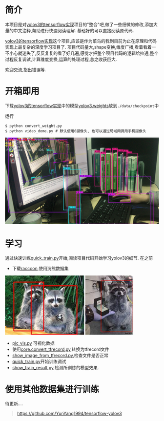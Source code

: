 # 简介
本项目是对[yolov3的tensorflow实现](https://github.com/YunYang1994/tensorflow-yolov3)项目的"整合"吧,做了一些细微的修改,添加大量的中文注释,帮助进行快速阅读理解. 基础好的可以直接阅读原代码.

[yolov3的tensorflow实现](https://github.com/YunYang1994/tensorflow-yolov3)这个项目,应该是作为菜鸟的我到目前为止在原理和代码实现上最复杂的深度学习项目了. 项目代码量大,shape变换,维度广播,看着看着一不小心就迷失了,反反复复的看了好几遍,感觉才把整个项目代码的逻辑给拉通,整个过程反复调试,计算维度变换,运算的处理过程,总之收获巨大.

欢迎交流,指出错误等.
# 开箱即用

下载[yolov3的tensorflow实现](https://github.com/YunYang1994/tensorflow-yolov3)中的模型[yolov3.weights](https://github.com/YunYang1994/tensorflow-yolov3/releases/download/v1.0/yolov3.weights)放到`./data/checkpoint`中

运行
```
$ python convert_weight.py 
$ python video_dome.py # 默认使用0摄像头, 也可以通过局域网调用手机摄像头
```
![](./screenshot/frames_2019-03-29.jpg)
# 学习

通过快速训练[quick_train.py]()开始,阅读项目代码开始学习yolov3的细节. 在之前
- 下载[raccoon](),使用浣熊数据集

![](./screenshot/raccoon-12.jpg)
![](./screenshot/raccoon-107.jpg)
- [pic_vis.py](./train_demo/pic_visu.py) 可视化数据
- 使用[core.convert_tfrecord.py](./core/convert_tfrecord.py),转换为tfrecord文件
- [show_image_from_tfrecord.py](./train_demo/show_image_from_tfrecord.py),检查文件是否正常
- [quick_train.py](./train_demo/quick_train.py)开始训练调试
- [show_train_result.py](./train_demo/show_image_from_tfrecord.py) 检测所训练的模型效果.

# 使用其他数据集进行训练
待更新....

>https://github.com/YunYang1994/tensorflow-yolov3
